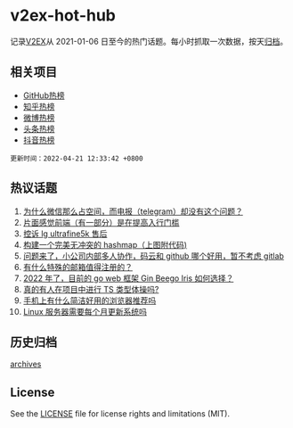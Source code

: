 # v2ex-hot-hub

 记录[V2EX](https://www.v2ex.com/)从 2021-01-06 日至今的热门话题。每小时抓取一次数据，按天[归档](archives)。
 
 ## 相关项目

- [GitHub热榜](https://github.com/lonnyzhang423/github-hot-hub)
- [知乎热榜](https://github.com/lonnyzhang423/zhihu-hot-hub)
- [微博热榜](https://github.com/lonnyzhang423/weibo-hot-hub)
- [头条热榜](https://github.com/lonnyzhang423/toutiao-hot-hub)
- [抖音热榜](https://github.com/lonnyzhang423/douyin-hot-hub)


 `更新时间：2022-04-21 12:33:42 +0800`

## 热议话题

1. [为什么微信那么占空间，而电报（telegram）却没有这个问题？](https://www.v2ex.com/t/848198)
1. [片面感觉前端（有一部分）是在提高入行门槛](https://www.v2ex.com/t/848148)
1. [控诉 lg ultrafine5k 售后](https://www.v2ex.com/t/848149)
1. [构建一个完美无冲突的 hashmap（上图附代码)](https://www.v2ex.com/t/848178)
1. [问题来了，小公司内部多人协作，码云和 github 哪个好用，暂不考虑 gitlab](https://www.v2ex.com/t/848183)
1. [有什么特殊的邮箱值得注册的？](https://www.v2ex.com/t/848138)
1. [2022 年了，目前的 go web 框架 Gin Beego Iris 如何选择？](https://www.v2ex.com/t/848201)
1. [真的有人在项目中进行 TS 类型体操吗?](https://www.v2ex.com/t/848199)
1. [手机上有什么简洁好用的浏览器推荐吗](https://www.v2ex.com/t/848294)
1. [Linux 服务器需要每个月更新系统吗](https://www.v2ex.com/t/848245)

## 历史归档

[archives](archives)

## License

See the [LICENSE](LICENSE) file for license rights and limitations (MIT).
